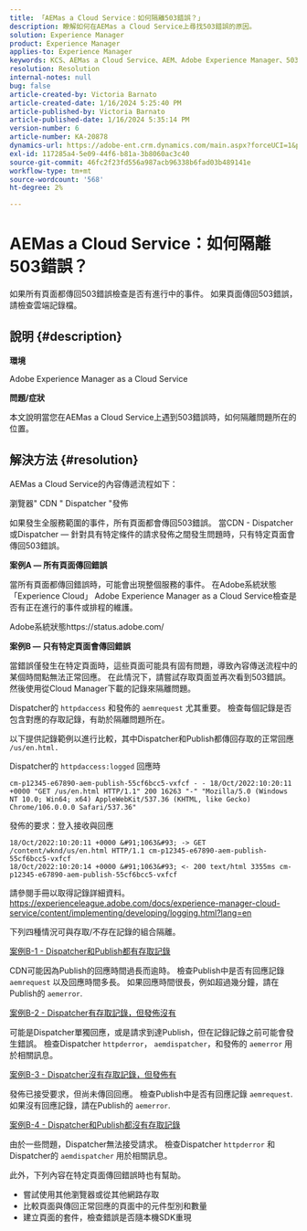 ```yaml
---
title: 「AEMas a Cloud Service：如何隔離503錯誤？」
description: 瞭解如何在AEMas a Cloud Service上尋找503錯誤的原因。
solution: Experience Manager
product: Experience Manager
applies-to: Experience Manager
keywords: KCS、AEMas a Cloud Service、AEM、Adobe Experience Manager、503錯誤
resolution: Resolution
internal-notes: null
bug: false
article-created-by: Victoria Barnato
article-created-date: 1/16/2024 5:25:40 PM
article-published-by: Victoria Barnato
article-published-date: 1/16/2024 5:35:14 PM
version-number: 6
article-number: KA-20878
dynamics-url: https://adobe-ent.crm.dynamics.com/main.aspx?forceUCI=1&pagetype=entityrecord&etn=knowledgearticle&id=da091843-94b4-ee11-a569-6045bd006704
exl-id: 117285a4-5e09-44f6-b81a-3b8060ac3c40
source-git-commit: 46fc2f23fd556a987acb96338b6fad03b489141e
workflow-type: tm+mt
source-wordcount: '568'
ht-degree: 2%

---
```


# AEMas a Cloud Service：如何隔離503錯誤？


如果所有頁面都傳回503錯誤檢查是否有進行中的事件。 如果頁面傳回503錯誤，請檢查雲端記錄檔。

## 說明 {#description}


<b>環境</b>

Adobe Experience Manager as a Cloud Service 

<b>問題/症狀</b>

本文說明當您在AEMas a Cloud Service上遇到503錯誤時，如何隔離問題所在的位置。


## 解決方法 {#resolution}


AEMas a Cloud Service的內容傳遞流程如下：

瀏覽器&quot; CDN &quot; Dispatcher &quot;發佈

如果發生全服務範圍的事件，所有頁面都會傳回503錯誤。 當CDN - Dispatcher或Dispatcher — 針對具有特定條件的請求發佈之間發生問題時，只有特定頁面會傳回503錯誤。

<b>案例A — 所有頁面傳回錯誤</b>

當所有頁面都傳回錯誤時，可能會出現整個服務的事件。 在Adobe系統狀態「Experience Cloud」 Adobe Experience Manager as a Cloud Service檢查是否有正在進行的事件或排程的維護。

Adobe系統狀態https://status.adobe.com/

<b>案例B — 只有特定頁面會傳回錯誤</b>

當錯誤僅發生在特定頁面時，這些頁面可能具有固有問題，導致內容傳送流程中的某個時間點無法正常回應。 在此情況下，請嘗試存取頁面並再次看到503錯誤。 然後使用從Cloud Manager下載的記錄來隔離問題。

Dispatcher的 `httpdaccess` 和發佈的 `aemrequest` 尤其重要。 檢查每個記錄是否包含對應的存取記錄，有助於隔離問題所在。

以下提供記錄範例以進行比較，其中Dispatcher和Publish都傳回存取的正常回應 `/us/en.html.`

Dispatcher的 `httpdaccess:logged` 回應時


```
cm-p12345-e67890-aem-publish-55cf6bcc5-vxfcf - - 18/Oct/2022:10:20:11 +0000 "GET /us/en.html HTTP/1.1" 200 16263 "-" "Mozilla/5.0 (Windows NT 10.0; Win64; x64) AppleWebKit/537.36 (KHTML, like Gecko) Chrome/106.0.0.0 Safari/537.36"
```


發佈的要求：登入接收與回應


```
18/Oct/2022:10:20:11 +0000 &#91;1063&#93; -> GET /content/wknd/us/en.html HTTP/1.1 cm-p12345-e67890-aem-publish-55cf6bcc5-vxfcf
18/Oct/2022:10:20:14 +0000 &#91;1063&#93; <- 200 text/html 3355ms cm-p12345-e67890-aem-publish-55cf6bcc5-vxfcf
```


請參閱手冊以取得記錄詳細資料。
https://experienceleague.adobe.com/docs/experience-manager-cloud-service/content/implementing/developing/logging.html?lang=en

下列四種情況可與存取/不存在記錄的組合隔離。

<u>案例B-1 - Dispatcher和Publish都有存取記錄</u>

CDN可能因為Publish的回應時間過長而逾時。 檢查Publish中是否有回應記錄 `aemrequest` 以及回應時間多長。 如果回應時間很長，例如超過幾分鐘，請在Publish的 `aemerror`.

<u>案例B-2 - Dispatcher有存取記錄，但發佈沒有</u>

可能是Dispatcher單獨回應，或是請求到達Publish，但在記錄記錄之前可能會發生錯誤。 檢查Dispatcher `httpderror`， `aemdispatcher`，和發佈的 `aemerror` 用於相關訊息。

<u>案例B-3 - Dispatcher沒有存取記錄，但發佈有</u>

發佈已接受要求，但尚未傳回回應。 檢查Publish中是否有回應記錄 `aemrequest`. 如果沒有回應記錄，請在Publish的 `aemerror`.

<u>案例B-4 - Dispatcher和Publish都沒有存取記錄</u>

由於一些問題，Dispatcher無法接受請求。 檢查Dispatcher `httpderror` 和Dispatcher的 `aemdispatcher` 用於相關訊息。

此外，下列內容在特定頁面傳回錯誤時也有幫助。

- 嘗試使用其他瀏覽器或從其他網路存取
- 比較頁面與傳回正常回應的頁面中的元件型別和數量
- 建立頁面的套件，檢查錯誤是否隨本機SDK重現
